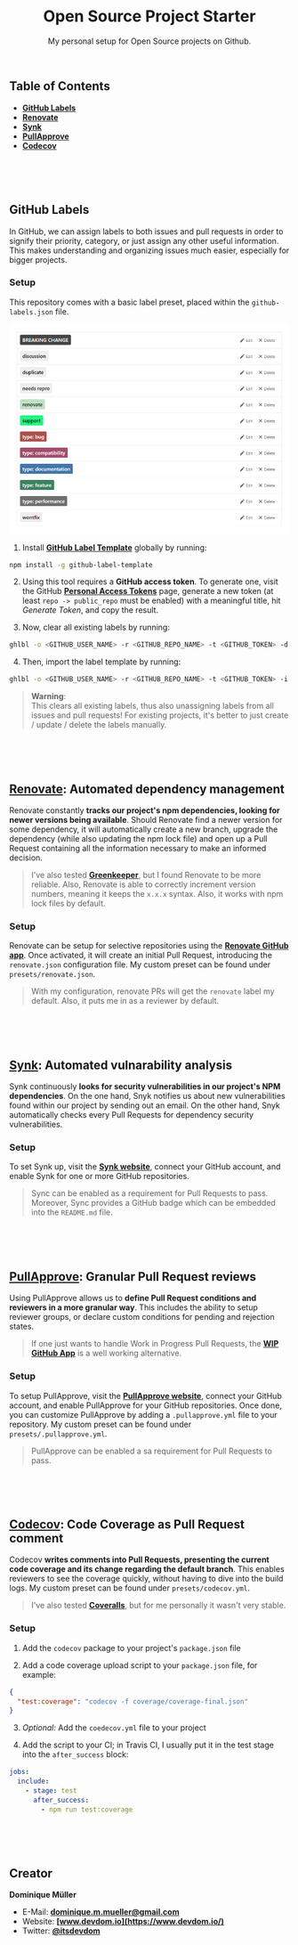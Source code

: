 <div align="center">

# Open Source Project Starter

My personal setup for Open Source projects on Github.

</div>

<br>

## Table of Contents

- **[GitHub Labels](#github-labels)**
- **[Renovate](#renovate-automated-dependency-management)**
- **[Synk](#synk-automated-vulnarability-analysis)**
- **[PullApprove](#pullapprove-granular-pull-request-reviews)**
- **[Codecov](#codecov-code-coverage-as-pull-request-comment)**

<br><br><br>

## GitHub Labels

In GitHub, we can assign labels to both issues and pull requests in order to signify their priority, category, or just assign any other
useful information. This makes understanding and organizing issues much easier, especially for bigger projects.

### Setup

This repository comes with a basic label preset, placed within the `github-labels.json` file.

![GitHub Labels Preview](/docs/github-labels-preview.png?raw=true)

1. Install **[GitHub Label Template](https://github.com/xavierchow/github-label-template)** globally by running:
``` bash
npm install -g github-label-template
```

2. Using this tool requires a **GitHub access token**. To generate one, visit the GitHub
**[Personal Access Tokens](https://github.com/settings/tokens)** page, generate a new token (at least `repo -> public_repo` must be
enabled) with a meaningful title, hit *Generate Token*, and copy the result.

3. Now, clear all existing labels by running:
``` bash
ghlbl -o <GITHUB_USER_NAME> -r <GITHUB_REPO_NAME> -t <GITHUB_TOKEN> -d
```

4. Then, import the label template by running:
``` bash
ghlbl -o <GITHUB_USER_NAME> -r <GITHUB_REPO_NAME> -t <GITHUB_TOKEN> -i github-labels.json
```

> **Warning**:<br>
> This clears all existing labels, thus also unassigning labels from all issues and pull requests! For existing projects, it's better to
> just create / update / delete the labels manually.

<br><br><br>

## [Renovate](https://renovateapp.com/): Automated dependency management

Renovate constantly **tracks our project's npm dependencies, looking for newer versions being available**. Should Renovate find a newer
version for some dependency, it will automatically create a new branch, upgrade the dependency (while also updating the npm lock file) and
open up a Pull Request containing all the information necessary to make an informed decision.

> I've also tested **[Greenkeeper](https://greenkeeper.io/)**, but I found Renovate to be more reliable. Also, Renovate is able to correctly
> increment version numbers, meaning it keeps the `x.x.x` syntax. Also, it works with npm lock files by default.

### Setup

Renovate can be setup for selective repositories using the **[Renovate GitHub app](https://github.com/apps/renovate)**. Once activated, it
will create an initial Pull Request, introducing the `renovate.json` configuration file. My custom preset can be found under
`presets/renovate.json`.

> With my configuration, renovate PRs will get the `renovate` label my default. Also, it puts me in as a reviewer by default.

<br><br><br>

## [Synk](https://snyk.io/): Automated vulnarability analysis

Synk continuously **looks for security vulnerabilities in our project's NPM dependencies**. On the one hand, Snyk notifies us about new
vulnerabilities found within our project by sending out an email. On the other hand, Snyk automatically checks every Pull Requests for
dependency security vulnerabilities.

### Setup

To set Synk up, visit the **[Synk website](https://snyk.io/)**, connect your GitHub account, and enable Synk for one or more GitHub
repositories.

> Sync can be enabled as a requirement for Pull Requests to pass. Moreover, Sync provides a GitHub badge which can be embedded into the
`README.md` file.

<br><br><br>

## [PullApprove](https://about.pullapprove.com/): Granular Pull Request reviews

Using PullApprove allows us to **define Pull Request conditions and reviewers in a more granular way**. This includes the ability to setup
reviewer groups, or declare custom conditions for pending and rejection states.

> If one just wants to handle Work in Progress Pull Requests, the **[WIP GitHub App](https://github.com/apps/wip)** is a well working
> alternative.

### Setup

To setup PullApprove, visit the **[PullApprove website](https://pullapprove.com/)**, connect your GitHub account, and enable PullApprove
for your GitHub repositories. Once done, you can customize PullApprove by adding a `.pullapprove.yml` file to your repository. My custom
preset can be found under `presets/.pullapprove.yml`.

> PullApprove can be enabled a sa requirement for Pull Requests to pass.

<br><br><br>

## [Codecov](https://codecov.io/): Code Coverage as Pull Request comment

Codecov **writes comments into Pull Requests, presenting the current code coverage and its change regarding the default branch**. This
enables reviewers to see the coverage quickly, without having to dive into the build logs. My custom preset can be found under
`presets/codecov.yml`.

> I've also tested **[Coveralls](https://coveralls.io/)**, but for me personally it wasn't very stable.

### Setup

1. Add the `codecov` package to your project's `package.json` file

2. Add a code coverage upload script to your `package.json` file, for example:
``` json
{
  "test:coverage": "codecov -f coverage/coverage-final.json"
}
```

3. *Optional:* Add the `coedecov.yml` file to your project

4. Add the script to your CI; in Travis CI, I usually put it in the test stage into the `after_success` block:

``` yml
jobs:
  include:
    - stage: test
      after_success:
        - npm run test:coverage
```

<br><br><br>

## Creator

**Dominique Müller**

- E-Mail: **[dominique.m.mueller@gmail.com](mailto:dominique.m.mueller@gmail.com)**
- Website: **[www.devdom.io](https://www.devdom.io/)**
- Twitter: **[@itsdevdom](https://twitter.com/itsdevdom)**
